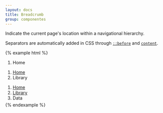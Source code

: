 ```yaml
---
layout: docs
title: Breadcrumb
group: componentes
---
```


Indicate the current page's location within a navigational hierarchy.

Separators are automatically added in CSS through [`::before`](https://developer.mozilla.org/en-US/docs/Web/CSS/::before) and [`content`](https://developer.mozilla.org/en-US/docs/Web/CSS/content).

{% example html %}
<ol class="breadcrumb">
  <li class="active">Home</li>
</ol>
<ol class="breadcrumb">
  <li><a href="#">Home</a></li>
  <li class="active">Library</li>
</ol>
<ol class="breadcrumb" style="margin-bottom: 5px;">
  <li><a href="#">Home</a></li>
  <li><a href="#">Library</a></li>
  <li class="active">Data</li>
</ol>
{% endexample %}
